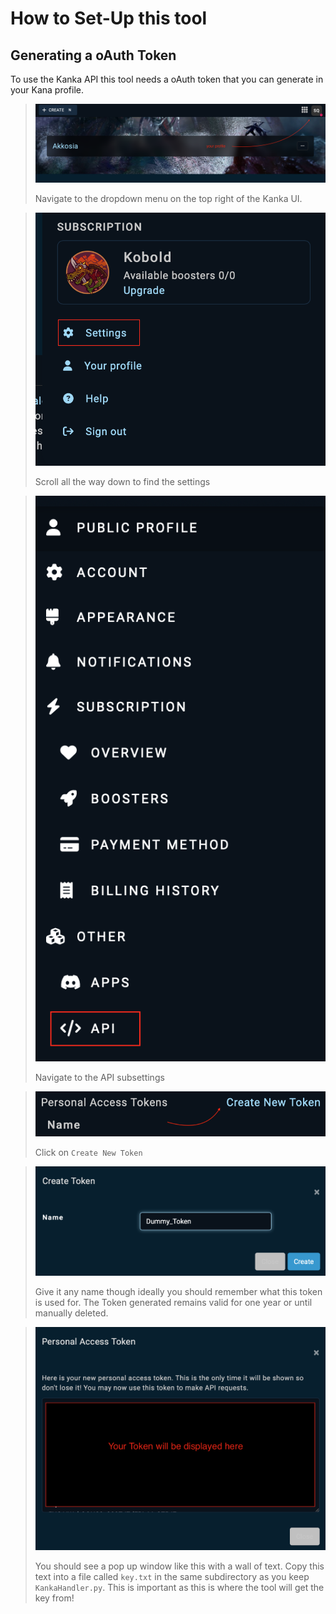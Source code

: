 # How to Set-Up this tool

## Generating a oAuth Token

To use the Kanka API this tool needs a oAuth token that you can generate in your Kana profile. 

> ![top right of the Kanka UI](resources/top_right_ui.png)
>
> Navigate to the dropdown menu on the top right of the Kanka UI.

> ![scrolled to the bottom](resources/settings.png)
>
> Scroll all the way down to find the settings

> ![API menu option](resources/api.png)
>
> Navigate to the API subsettings

> ![create new dialog](resources/create_token.png)
>
> Click on `Create New Token`

> ![name token](resources/name.png)
>
> Give it any name though ideally you should remember what this token is used for.
> The Token generated remains valid for one year or until manually deleted.

> ![Token output](resources/token.png)
>
> You should see a pop up window like this with a wall of text.
> Copy this text into a file called `key.txt` in the same subdirectory as you keep `KankaHandler.py`.
> This is important as this is where the tool will get the key from!

